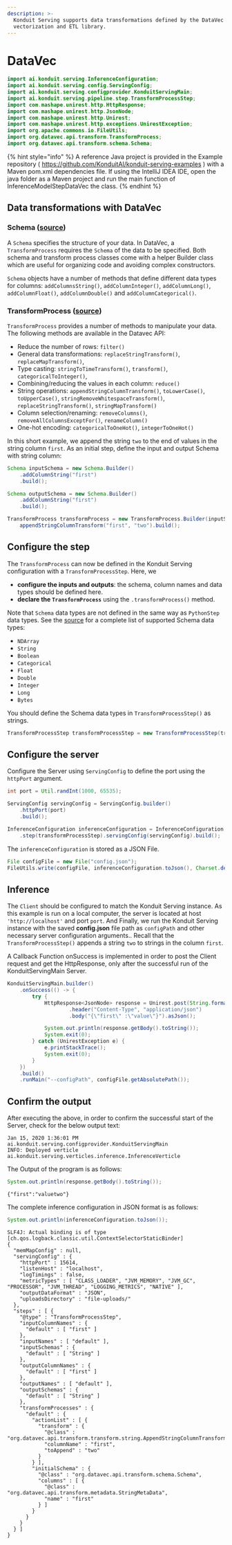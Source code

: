 ```yaml
---
description: >-
  Konduit Serving supports data transformations defined by the DataVec
  vectorization and ETL library.
---
```


# DataVec

```java
import ai.konduit.serving.InferenceConfiguration;
import ai.konduit.serving.config.ServingConfig;
import ai.konduit.serving.configprovider.KonduitServingMain;
import ai.konduit.serving.pipeline.step.TransformProcessStep;
import com.mashape.unirest.http.HttpResponse;
import com.mashape.unirest.http.JsonNode;
import com.mashape.unirest.http.Unirest;
import com.mashape.unirest.http.exceptions.UnirestException;
import org.apache.commons.io.FileUtils;
import org.datavec.api.transform.TransformProcess;
import org.datavec.api.transform.schema.Schema;
```

{% hint style="info" %}
A reference Java project is provided in the Example repository \( https://github.com/KonduitAI/konduit-serving-examples \) with a Maven pom.xml dependencies file. If using the IntelliJ IDEA IDE, open the java folder as a Maven project and run the main function of InferenceModelStepDataVec the class.
{% endhint %}

## Data transformations with DataVec

### **Schema \(**[**source**](https://github.com/deeplearning4j/DataVec/blob/master/datavec-api/src/main/java/org/datavec/api/transform/schema/Schema.java)**\)**

A `Schema` specifies the structure of your data. In DataVec, a `TransformProcess` requires the `Schema` of the data to be specified.
Both schema and transform process classes come with a helper Builder class which are useful for organizing code and avoiding complex constructors.

`Schema` objects have a number of methods that define different data types for columns: `addColumnsString()`, `addColumnInteger()`, `addColumnLong()`, `addColumnFloat()`, `addColumnDouble()` and `addColumnCategorical()`.

### **TransformProcess \(**[**source**](https://github.com/deeplearning4j/DataVec/blob/master/datavec-api/src/main/java/org/datavec/api/transform/TransformProcess.java)**\)**

`TransformProcess` provides a number of methods to manipulate your data. The following methods are available in the Datavec API:

* Reduce the number of rows: `filter()`
* General data transformations: `replaceStringTransform()`, `replaceMapTransform()`,
* Type casting: `stringToTimeTransform()`, `transform()`, `categoricalToInteger()`,
* Combining/reducing the values in each column: `reduce()`
* String operations: `appendStringColumnTransform()`, `toLowerCase()`, `toUpperCase()`, `stringRemoveWhitespaceTransform()`, `replaceStringTransform()`, `stringMapTransform()`
* Column selection/renaming: `removeColumns()`, `removeAllColumnsExceptFor()`, `renameColumn()`
* One-hot encoding: `categoricalToOneHot()`, `integerToOneHot()`

In this short example, we append the string `two` to the end of values in the string column `first`. As an initial step, define the input and output Schema with string column:

```java
Schema inputSchema = new Schema.Builder()
    .addColumnString("first")
    .build();

Schema outputSchema = new Schema.Builder()
    .addColumnString("first")
    .build();

TransformProcess transformProcess = new TransformProcess.Builder(inputSchema).
    appendStringColumnTransform("first", "two").build();
```


## Configure the step

The `TransformProcess` can now be defined in the Konduit Serving configuration with a `TransformProcessStep`. Here, we

* **configure the inputs and outputs**: the schema, column names and data types should be defined here.
* **declare the `TransformProcess`** using the `.transformProcess()` method.

Note that `Schema` data types are not defined in the same way as `PythonStep` data types. See the [source](https://github.com/KonduitAI/konduit-serving/blob/78851701004ebb3dbf079889d46b79a9db8fac60/konduit-serving-api/src/main/java/ai/konduit/serving/util/SchemaTypeUtils.java#L154-L195) for a complete list of supported Schema data types:

* `NDArray`
* `String`
* `Boolean`
* `Categorical`
* `Float`
* `Double`
* `Integer`
* `Long`
* `Bytes`

You should define the Schema data types in `TransformProcessStep()` as strings.

```java
TransformProcessStep transformProcessStep = new TransformProcessStep(transformProcess, outputSchema);
```

## Configure the server

Configure the Server using `ServingConfig` to define the port using the `httpPort` argument.

```java
int port = Util.randInt(1000, 65535);

ServingConfig servingConfig = ServingConfig.builder()
    .httpPort(port)
    .build();

InferenceConfiguration inferenceConfiguration = InferenceConfiguration.builder()
    .step(transformProcessStep).servingConfig(servingConfig).build();
```

The `inferenceConfiguration` is stored as a JSON File.

```java
File configFile = new File("config.json");
FileUtils.write(configFile, inferenceConfiguration.toJson(), Charset.defaultCharset());
```

## Inference

The `Client` should be configured to match the Konduit Serving instance. As this example is run on a local computer, the server is located at host `'http://localhost'` and port `port`.
And Finally, we run the Konduit Serving instance with the saved **config.json** file path as `configPath` and other necessary server configuration arguments.. Recall that the `TransformProcessStep()` appends a string `two` to strings in the column `first`.

 A Callback Function onSuccess is implemented in order to post the Client request and get the HttpResponse, only after the successful run of the KonduitServingMain Server.

```java
KonduitServingMain.builder()
    .onSuccess(() -> {
        try {
            HttpResponse<JsonNode> response = Unirest.post(String.format("http://localhost:%s/raw/json", port))
                    .header("Content-Type", "application/json")
                    .body("{\"first\" :\"value\"}").asJson();

            System.out.println(response.getBody().toString());
            System.exit(0);
        } catch (UnirestException e) {
            e.printStackTrace();
            System.exit(0);
        }
    })
    .build()
    .runMain("--configPath", configFile.getAbsolutePath());
```

## Confirm the output

After executing the above, in order to confirm the successful start of the Server, check for the below output text:

```text
Jan 15, 2020 1:36:01 PM ai.konduit.serving.configprovider.KonduitServingMain
INFO: Deployed verticle ai.konduit.serving.verticles.inference.InferenceVerticle
```

The Output of the program is as follows:

```java
System.out.println(response.getBody().toString());
```

```text
{"first":"valuetwo"}
```
The complete inference configuration in JSON format is as follows:

```java
System.out.println(inferenceConfiguration.toJson());
```

```text
SLF4J: Actual binding is of type [ch.qos.logback.classic.util.ContextSelectorStaticBinder]
{
  "memMapConfig" : null,
  "servingConfig" : {
    "httpPort" : 15614,
    "listenHost" : "localhost",
    "logTimings" : false,
    "metricTypes" : [ "CLASS_LOADER", "JVM_MEMORY", "JVM_GC", "PROCESSOR", "JVM_THREAD", "LOGGING_METRICS", "NATIVE" ],
    "outputDataFormat" : "JSON",
    "uploadsDirectory" : "file-uploads/"
  },
  "steps" : [ {
    "@type" : "TransformProcessStep",
    "inputColumnNames" : {
      "default" : [ "first" ]
    },
    "inputNames" : [ "default" ],
    "inputSchemas" : {
      "default" : [ "String" ]
    },
    "outputColumnNames" : {
      "default" : [ "first" ]
    },
    "outputNames" : [ "default" ],
    "outputSchemas" : {
      "default" : [ "String" ]
    },
    "transformProcesses" : {
      "default" : {
        "actionList" : [ {
          "transform" : {
            "@class" : "org.datavec.api.transform.transform.string.AppendStringColumnTransform",
            "columnName" : "first",
            "toAppend" : "two"
          }
        } ],
        "initialSchema" : {
          "@class" : "org.datavec.api.transform.schema.Schema",
          "columns" : [ {
            "@class" : "org.datavec.api.transform.metadata.StringMetaData",
            "name" : "first"
          } ]
        }
      }
    }
  } ]
}
```
